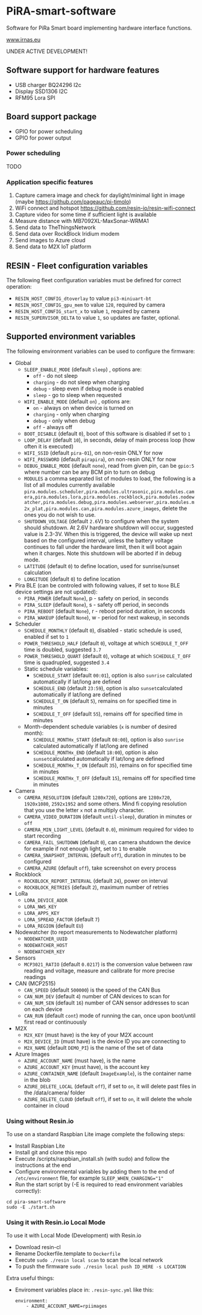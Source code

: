 # PiRA-smart-software
Software for PiRa Smart board implementing hardware interface functions.

www.irnas.eu

UNDER ACTIVE DEVELOPMENT!

## Software support for hardware features
 * USB charger BQ24296 I2c
 * Display SSD1306 I2C
 * RFM95 Lora SPI

## Board support package
 * GPIO for power scheduling
 * GPIO for power output

### Power scheduling
TODO

### Application specific features
 1. Capture camera image and check for daylight/minimal light in image (maybe https://github.com/pageauc/pi-timolo)
 2. WiFi connect and hotspot https://github.com/resin-io/resin-wifi-connect
 3. Capture video for some time if sufficient light is available
 4. Measure distance with MB7092XL-MaxSonar-WRMA1
 5. Send data to TheThingsNetwork
 6. Send data over RockBlock Iridium modem
 7. Send images to Azure cloud
 8. Send data to M2X IoT platform

## RESIN - Fleet configuration variables
The following fleet configuration variables must be defined for correct operation:
 * `RESIN_HOST_CONFIG_dtoverlay` to value `pi3-miniuart-bt`
 * `RESIN_HOST_CONFIG_gpu_mem` to value `128`, required by camera
 * `RESIN_HOST_CONFIG_start_x` to value `1`, required by camera
 * `RESIN_SUPERVISOR_DELTA` to value `1`, so updates are faster, optional.

## Supported environment variables

The following environment variables can be used to configure the firmware:

* Global
  * `SLEEP_ENABLE_MODE` (default `sleep`) , options are:
    * `off` - do not sleep
    * `charging` - do not sleep when charging
    * `debug` - sleep even if debug mode is enabled
    * `sleep` - go to sleep when requested
  * `WIFI_ENABLE_MODE` (default `on`) , options are:
    * `on` - always on when device is turned on
    * `charging` - only when charging
    * `debug` - only when debug
    * `off` -  always off
  * `BOOT_DISABLE` (default `0`), boot of this software is disabled if set to `1`
  * `LOOP_DELAY` (default `10`), in seconds, delay of main process loop (how often it is executed)
  * `WIFI_SSID` (default `pira-01`), on non-resin ONLY for now
  * `WIFI_PASSWORD` (default `pirapira`), on non-resin ONLY for now
  * `DEBUG_ENABLE_MODE` (default `none`), read from given pin, can be `gpio:5` where number can be any BCM pin to turn on debug
  * `MODULES` a comma separated list of modules to load, the following is a list of all modules currently available `pira.modules.scheduler,pira.modules.ultrasonic,pira.modules.camera,pira.modules.lora,pira.modules.rockblock,pira.modules.nodewatcher,pira.modules.debug,pira.modules.webserver,pira.modules.m2x_plat,pira.modules.can,pira.modules.azure_images`, delete the ones you do not wish to use.
  * `SHUTDOWN_VOLTAGE` (default `2.6`V) to configure when the system should shutdown. At 2.6V hardware shutdown will occur, suggested value is 2.3-3V. When this is triggered, the device will wake up next based on the configured interval, unless the battery voltage continues to fall under the hardware limit, then it will boot again when it charges. Note this shutdown will be aborted if in debug mode.
  * `LATITUDE` (default `0`) to define location, used for sunrise/sunset calculation
  * `LONGITUDE` (default `0`) to define location
* Pira BLE (can be controled with following values, if set to `None` BLE device settings are not updated):
  * `PIRA_POWER` (default `None`), p - safety on period, in seconds
  * `PIRA_SLEEP` (default `None`), s - safety off period, in seconds
  * `PIRA_REBOOT` (default `None`), r - reboot period duration, in seconds
  * `PIRA_WAKEUP` (default `None`), w - period for next wakeup, in seconds
* Scheduler
  * `SCHEDULE_MONTHLY` (default `0`), disabled - static schedule is used, enabled if set to `1`
  * `POWER_THRESHOLD_HALF` (default `0`), voltage at which `SCHEDULE_T_OFF` time is doubled, suggested `3.7`
  * `POWER_THRESHOLD_QUART` (default `0`), voltage at which `SCHEDULE_T_OFF` time is quadrupled, suggested `3.4`
  * Static schedule variables:
    * `SCHEDULE_START` (default `00:01`), option is also `sunrise` calculated automatically if lat/long are defined
    * `SCHEDULE_END` (default `23:59`), option is also `sunset`calculated automatically if lat/long are defined
    * `SCHEDULE_T_ON` (default `5`), remains on for specified time in minutes
    * `SCHEDULE_T_OFF` (default `55`), remains off for specified time in minutes
  * Month-dependent schedule variables (`x` is number of desired month):
    * `SCHEDULE_MONTHx_START` (default `08:00`), option is also `sunrise` calculated automatically if lat/long are defined
    * `SCHEDULE_MONTHx_END` (default `18:00`), option is also `sunset`calculated automatically if lat/long are defined
    * `SCHEDULE_MONTHx_T_ON` (default `35`), remains on for specified time in minutes
    * `SCHEDULE_MONTHx_T_OFF` (default `15`), remains off for specified time in minutes
* Camera
  * `CAMERA_RESOLUTION` (default `1280x720`), options are `1280x720`, `1920x1080`, `2592x1952` and some others. Mind fi copying resolution that you use the letter `x` not a multiply character.
  * `CAMERA_VIDEO_DURATION` (default `until-sleep`), duration in minutes or `off`
  * `CAMERA_MIN_LIGHT_LEVEL` (default `0.0`), minimum required for video to start recording
  * `CAMERA_FAIL_SHUTDOWN` (default `0`), can camera shutdown the device for example if not enough light, set to `1` to enable
  * `CAMERA_SNAPSHOT_INTERVAL` (default `off`), duration in minutes to be configured
  * `CAMERA_AZURE` (default `off`), take screenshot on every process
* Rockblock
  * `ROCKBLOCK_REPORT_INTERVAL` (default `24`), power on interval
  * `ROCKBLOCK_RETRIES` (default `2`), maximum number of retries
* LoRa
  * `LORA_DEVICE_ADDR`
  * `LORA_NWS_KEY`
  * `LORA_APPS_KEY`
  * `LORA_SPREAD_FACTOR` (default `7`)
  * `LORA_REGION` (default `EU`)
* Nodewatcher (to report measurements to Nodewatcher platform)
  * `NODEWATCHER_UUID`
  * `NODEWATCHER_HOST`
  * `NODEWATCHER_KEY`
* Sensors
  * `MCP3021_RATIO` (default `0.0217`) is the conversion value between raw reading and voltage, measure and calibrate for more precise readings
* CAN (MCP2515)
  * `CAN_SPEED` (default `500000`) is the speed of the CAN Bus
  * `CAN_NUM_DEV` (default `4`) number of CAN devices to scan for
  * `CAN_NUM_SEN` (default `16`) number of CAN sensor addresses to scan on each device
  * `CAN_RUN` (default `cont`) mode of running the can, once upon boot/until first read or continuously
* M2X
  * `M2X_KEY` (must have) is the key of your M2X account
  * `M2X_DEVICE_ID` (must have) is the device ID you are connecting to
  * `M2X_NAME` (default `DEMO_PI`) is the name of the set of data
* Azure Images
  * `AZURE_ACCOUNT_NAME` (must have), is the name
  * `AZURE_ACCOUNT_KEY` (must have), is the account key
  * `AZURE_CONTAINER_NAME` (default `ImageExample`), is the container name in the blob
  * `AZURE_DELETE_LOCAL` (default `off`), if set to `on`, it will delete past files in the /data/camera/ folder
  * `AZURE_DELETE_CLOUD` (default `off`), if set to `on`, it will delete the whole container in cloud

 ### Using without Resin.io
 To use on a standard Raspbian Lite image complete the following steps:
  * Install Raspbian Lite
  * Install git and clone this repo
  * Execute /scripts/raspbian_install.sh (with sudo) and follow the instructions at the end
  * Configure environmental variables by adding them to the end of `/etc/environment` file, for example `SLEEP_WHEN_CHARGING="1"`
  * Run the start script by (-E is required to read environment variables correctly):
  ```
  cd pira-smart-software
  sudo -E ./start.sh
  ```
 ### Using it with Resin.io Local Mode
 To use it with Local Mode (Development) with Resin.io
  * Download resin-cl
  * Rename Dockerfile.template to `Dockerfile`
  * Execute ```sudo ./resin local scan``` to scan the local network
  * To push the firmware ```sudo ./resin local push ID_HERE -s LOCATION```

 Extra useful things:
  * Enviroment variables place in: `.resin-sync.yml` like this:
	```
	environment:
		- AZURE_ACCOUNT_NAME=rpiimages
	```
